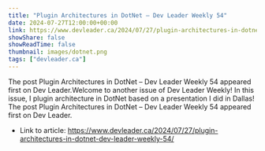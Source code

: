 ```yaml
---
title: "Plugin Architectures in DotNet – Dev Leader Weekly 54"
date: 2024-07-27T12:00:00+00:00
link: https://www.devleader.ca/2024/07/27/plugin-architectures-in-dotnet-dev-leader-weekly-54/
showShare: false
showReadTime: false
thumbnail: images/dotnet.png
tags: ["devleader.ca"]
---
```

The post Plugin Architectures in DotNet – Dev Leader Weekly 54 appeared first on Dev Leader.Welcome to another issue of Dev Leader Weekly! In this issue, I plugin architecture in DotNet based on a presentation I did in Dallas!
The post Plugin Architectures in DotNet – Dev Leader Weekly 54 appeared first on Dev Leader.

- Link to article: https://www.devleader.ca/2024/07/27/plugin-architectures-in-dotnet-dev-leader-weekly-54/